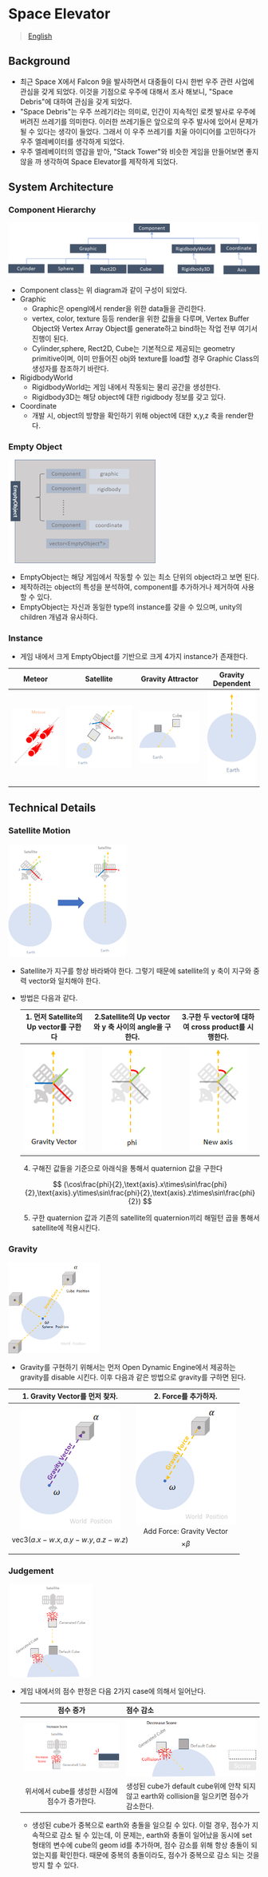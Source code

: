 # Space Elevator

> [English](./README_EN.md)

## Background

* 최근 Space X에서 Falcon 9을 발사하면서 대중들이 다시 한번 우주 관련 사업에 관심을 갖게 되었다. 이것을 기점으로 우주에 대해서 조사 해보니, "Space Debris"에 대하여 관심을 갖게 되었다.
* "Space Debris"는 우주 쓰레기라는 의미로, 인간이 지속적인 로켓 발사로 우주에 버려진 쓰레기를 의미한다. 이러한 쓰레기들은 앞으로의 우주 발사에 있어서 문제가 될 수 있다는 생각이 들었다. 그래서 이 우주 쓰레기를 치울 아이디어를 고민하다가 우주 엘레베이터를 생각하게 되었다.
* 우주 엘레베이터의 영감을 받아, "Stack Tower"와 비슷한 게임을 만들어보면 좋지 않을 까 생각하여 Space Elevator를 제작하게 되었다.



## System Architecture

### Component Hierarchy

<img src="src\image-20200620150230575.png" alt="image-20200620150230575" style="zoom:50%;" />

* Component class는 위 diagram과 같이 구성이 되었다. 
* Graphic
  * Graphic은 opengl에서 render을 위한 data들을 관리한다. 
  * vertex, color, texture 등등 render을 위한 값들을 다루며, Vertex Buffer Object와 Vertex Array Object를 generate하고 bind하는 작업 전부 여기서 진행이 된다.
  * Cylinder,sphere, Rect2D, Cube는 기본적으로 제공되는 geometry primitive이며, 이미 만들어진 obj와 texture를 load할 경우 Graphic Class의 생성자를 참조하기 바란다.
* RigidbodyWorld
  * RigidbodyWorld는 게임 내에서 작동되는 물리 공간을 생성한다.
  * Rigidbody3D는 해당 object에 대한 rigidbody 정보를 갖고 있다.
* Coordinate
  * 개발 시, object의 방향을 확인하기 위해 object에 대한 x,y,z 축을 render한다.

### Empty Object

<img src="src\image-20200620151438456.png" alt="image-20200620151438456" style="zoom:50%;" />



* EmptyObject는 해당 게임에서 작동할 수 있는 최소 단위의 object라고 보면 된다. 
* 제작하려는 object의 특성을 분석하여, component를 추가하거나 제거하여 사용할 수 있다.
* EmptyObject는 자신과 동일한 type의 instance를 갖을 수 있으며, unity의 children 개념과 유사하다.

### Instance

* 게임 내에서 크게 EmptyObject를 기반으로 크게 4가지 instance가 존재한다.

| Meteor                                                      | Satellite                                                   |                      Gravity Attractor                      | Gravity Dependent                                           |
| ----------------------------------------------------------- | ----------------------------------------------------------- | :---------------------------------------------------------: | ----------------------------------------------------------- |
| ![image-20200620151814151](src\image-20200620151814151.png) | ![image-20200620151828957](src\image-20200620151828957.png) | ![image-20200620151836642](src\image-20200620151836642.png) | ![image-20200620151843174](src\image-20200620151843174.png) |

## Technical Details

### Satellite Motion

<img src="src\image-20200620152129506.png" alt="image-20200620152129506" style="zoom:50%;" />

* Satellite가 지구를 항상 바라봐야 한다. 그렇기 때문에 satellite의 y 축이 지구와 중력 vector와 일치해야 한다.

* 방법은 다음과 같다.

  |           1. 먼저 Satellite의 Up vector를 구한다            |    2.Satellite의 Up vector와 y 축 사이의 angle을 구한다.    |     3.구한 두 vector에 대하여 cross product를 시행한다.     |
  | :---------------------------------------------------------: | :---------------------------------------------------------: | :---------------------------------------------------------: |
  | ![image-20200620152742725](src\image-20200620152742725.png) | ![image-20200620152747926](src\image-20200620152747926.png) | ![image-20200620152755599](src\image-20200620152755599.png) |

  4. 구해진 값들을 기준으로 아래식을 통해서 quaternion 값을 구한다

  $$
  (\cos\frac{phi}{2},\text{axis}.x\times\sin\frac{phi}{2},\text{axis}.y\times\sin\frac{phi}{2},\text{axis}.z\times\sin\frac{phi}{2})
  $$

  

  5. 구한 quaternion 값과 기존의 satellite의 quaternion끼리 해밀턴 곱을 통해서 satellite에 적용시킨다.

### Gravity

<img src="src\image-20200620152856006.png" alt="image-20200620152856006" style="zoom:50%;" />

* Gravity를 구현하기 위해서는 먼저 Open Dynamic Engine에서 제공하는 gravity를 disable 시킨다. 이후 다음과 같은 방법으로 gravity를 구하면 된다.

|                1. Gravity Vector를 먼저 찾자.                |                     2. Force를 추가하자.                     |
| :----------------------------------------------------------: | :----------------------------------------------------------: |
| ![image-20200620153049874](src\image-20200620153049874.png)<br />$$\text{vec3}(a.x-w.x,a.y-w.y,a.z-w.z)$$ | ![image-20200620153057228](src\image-20200620153057228.png)<br />Add Force: Gravity Vector $$\times \beta$$ |



### Judgement

<img src="src\image-20200620153422645.png" alt="image-20200620153422645" style="zoom:50%;" />

* 게임 내에서의 점수 판정은 다음 2가지 case에 의해서 일어난다.

  |                          점수 증가                          | 점수 감소                                                    |
  | :---------------------------------------------------------: | ------------------------------------------------------------ |
  | ![image-20200620153603799](src\image-20200620153603799.png) | ![image-20200620153627705](src\image-20200620153627705.png)  |
  |       위서에서 cube를 생성한 시점에 점수가 증가한다.        | 생성된 cube가 default cube위에 안착 되지 않고 earth와 collision을 일으키면 점수가 감소한다. |

  * 생성된 cube가 중복으로 earth와 충돌을 일으킬 수 있다. 이럴 경우, 점수가 지속적으로 감소 될 수 있는데, 이 문제는, earth와 충돌이 일어났을 동시에 set 형태의 변수에 cube의 geom id를 추가하며, 점수 감소를 위해 항상 충돌이 되었는지를 확인한다. 때문에 중복의 충돌이라도, 점수가 중복으로 감소 되는 것을 방지 할 수 있다.

